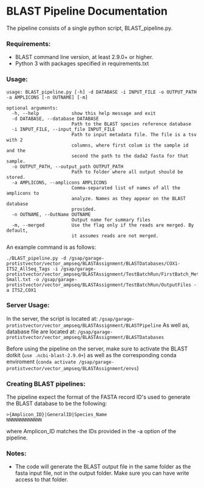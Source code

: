 # BLAST Pipeline Documentation

The pipeline consists of a single python script, BLAST_pipeline.py.

### Requirements:

* BLAST command line version, at least 2.9.0+ or higher.
* Python 3 with packages specified in requirements.txt

### Usage:

```
usage: BLAST_pipeline.py [-h] -d DATABASE -i INPUT_FILE -o OUTPUT_PATH -a AMPLICONS [-n OUTNAME] [-m]

optional arguments:
  -h, --help            show this help message and exit
  -d DATABASE, --database DATABASE
                        Path to the BLAST species reference database
  -i INPUT_FILE, --input_file INPUT_FILE
                        Path to input metadata file. The file is a tsv with 2
                        columns, where first colum is the sample id and the
                        second the path to the dada2 fasta for that sample.
  -o OUTPUT_PATH, --output_path OUTPUT_PATH
                        Path to folder where all output should be stored.
  -a AMPLICONS, --amplicons AMPLICONS
                        Comma-separated list of names of all the amplicons to
                        analyze. Names as they appear on the BLAST database
                        provided.
  -n OUTNAME, --OutName OUTNAME
                        Output name for summary files
  -m, --merged          Use the flag only if the reads are merged. By default,
                        it assumes reads are not merged.

```

An example command is as follows:
```
./BLAST_pipeline.py -d /gsap/garage-protistvector/vector_ampseq/BLASTAssignment/BLASTDatabases/COX1-ITS2_AllSeq_Tags -i /gsap/garage-protistvector/vector_ampseq/BLASTAssignment/TestBatchRun/FirstBatch_Metadata_BLAST_Server-Small.txt -o /gsap/garage-protistvector/vector_ampseq/BLASTAssignment/TestBatchRun/OutputFiles -a ITS2,COX1
```

### Server Usage:
In the server, the script is located at: `/gsap/garage-protistvector/vector_ampseq/BLASTAssignment/BLASTPipeline`
As well as, database file are located at: `/gsap/garage-protistvector/vector_ampseq/BLASTAssignment/BLASTDatabases`

Before using the pipeline on the server, make sure to activate the BLAST dotkit (`use .ncbi-blast-2.9.0+`) as well as the corresponding conda enviroment (`conda activate /gsap/garage-protistvector/vector_ampseq/BLASTAssignment/envs`)

### Creating BLAST pipelines:
The pipeline expect the format of the FASTA record ID's used to generate the BLAST database to be the following:
```
>{Amplicon_ID}|GeneralID|Species_Name
NNNNNNNNNNNNN
```
where Amplicon_ID matches the IDs provided in the -a option of the pipeline.


### Notes:
- The code will generate the BLAST output file in the same folder as the fasta input file, not in the output folder. Make sure you can have write access to that folder.
